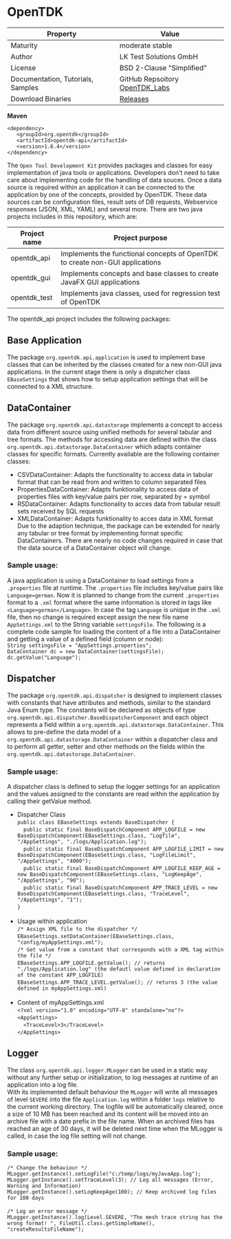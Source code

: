 # OpenTDK

| Property | Value |
|----------|-----------------|
| Maturity | moderate stable |
| Author | LK Test Solutions GmbH |
| License |	BSD 2-Clause "Simplified" |
| Documentation, Tutorials, Samples | GitHub Repsoitory [OpenTDK_Labs](https://github.com/LK-Test-Solutions/OpenTDK_Labs) |
| Download Binaries	| [Releases](https://github.com/LK-Test-Solutions/OpenTDK/releases) |

<b>Maven</b> 
```
<dependency>
   <groupId>org.opentdk</groupId>
   <artifactId>opentdk-api</artifactId>
   <version>1.6.4</version>
</dependency> 
```


The `Open Tool Development Kit` provides packages and classes for easy implementation of java tools or applications. Developers don't need to take care about implementing code for the handling of data souces. Once a data source is required within an application it can be connected to the application by one of the concepts, provided by OpenTDK. These data sources can be configuration files, result sets of DB requests, Webservice responses (JSON, XML, YAML) and several more.
There are two java projects includes in this repository, which are:

| Project name | Project purpose |
|--------------|-----------------|
| opentdk_api | Implements the functional concepts of OpenTDK to create non-GUI applications |
| opentdk_gui | Implements concepts and base classes to create JavaFX GUI applications |
| opentdk_test | Implements java classes, used for regression test of OpenTDK |

The opentdk_api project includes the following packages:

## Base Application
The package `org.opentdk.api.application` is used to implement base classes that can be inherited by the classes created for a new non-GUI java applications. In the current stage there is only a dispatcher class `EBaseSettings` that shows how to setup application settings that will be connected to a XML structure.

## DataContainer
The package `org.opentdk.api.datastorage` implements a concept to access data from different source using unified methods for several tabular and tree formats. The methods for accessing data are defined within the class `org.opentdk.api.datastorage.DataContainer` which adapts container classes for specific formats. Currently available are the following container classes:<br>
* CSVDataContainer: Adapts the functionality to access data in tabular format that can be read from and written to column separated files
* PropertiesDataContainer: Adapts funktionality to access data of properties files with key/value pairs per row, separated by = symbol
* RSDataContainer: Adapts functionality to acces data from tabular result sets received by SQL requests
* XMLDataContainer: Adapts funktionality to acces data in XML format<br>
Due to the adaption technique, the package can be extended for nearly any tabular or tree format by implementing format specific DataContainers. There are nearly no code changes required in case that the data source of a DataContainer object will change.<br> 

### Sample usage:
A java application is using a DataContainer to load settings from a `.properties` file at runtime. The `.properties` file includes key/value pairs like `Language=german`. Now it is planned to change from the current `.properties` format to a `.xml` format where the same information is stored in tags like `<Language>german</Language>`. In case the tag `Language` is unique in the `.xml` file, then no change is required except assign the new file name `AppSettings.xml` to the String variable `settingsFile`. The following is a complete code sample for loading the content of a file into a DataContainer and getting a value of a defined field (column or node):<br>
`String settingsFile = "AppSettings.properties";`<br>
`DataContainer dc = new DataContainer(settingsFile);`<br>
`dc.getValue("Language");`<br>

## Dispatcher
The package `org.opentdk.api.dispatcher` is designed to implement classes with constants that have attributes and methods, similar to the standard Java Enum type. The constants will be declared as objects of type `org.opentdk.api.dispatcher.BaseDispatcherComponent` and each object represents a field within a `org.opentdk.api.datastorage.DataContainer`. This allows to pre-define the data model of a `org.opentdk.api.datastorage.DataContainer` within a dispatcher class and to perform all getter, setter and other methods on the fields within the `org.opentdk.api.datastorage.DataContainer`.<br>
### Sample usage:
A dispatcher class is defined to setup the logger settings for an application and the values assigned to the constants are read within the application by calling their getValue method. <br>
- Dispatcher Class<br>
`public class EBaseSettings extends BaseDispatcher {`<br>
&emsp;`public static final BaseDispatchComponent APP_LOGFILE = new BaseDispatchComponent(EBaseSettings.class, "Logfile", "/AppSettings", "./logs/Application.log");`<br>
&emsp;`public static final BaseDispatchComponent APP_LOGFILE_LIMIT = new BaseDispatchComponent(EBaseSettings.class, "LogFileLimit", "/AppSettings", "4000");`<br>
&emsp;`public static final BaseDispatchComponent APP_LOGFILE_KEEP_AGE = new BaseDispatchComponent(EBaseSettings.class, "LogKeepAge", "/AppSettings", "90");`<br>
&emsp;`public static final BaseDispatchComponent APP_TRACE_LEVEL = new BaseDispatchComponent(EBaseSettings.class, "TraceLevel", "/AppSettings", "1");`<br>
`}`<br><br>
- Usage within application<br>
`/* Assign XML file to the dispatcher */`<br>
`EBaseSettings.setDataContainer(EBaseSettings.class, "config/myAppSettings.xml");`<br>
`/* Get value from a constant that corresponds with a XML tag within the file */`<br>
`EBaseSettings.APP_LOGFILE.getValue(); // returns "./logs/Application.log" (the defautl value defined in declaration of the constant APP_LOGFILE)`<br>
`EBaseSettings.APP_TRACE_LEVEL.getValue(); // returns 3 (the value defined in myAppSettings.xml)`<br><br>
- Content of myAppSettings.xml<br>
`<?xml version="1.0" encoding="UTF-8" standalone="no"?>`<br>
`<AppSettings>`<br>
&emsp;`<TraceLevel>3</TraceLevel>`<br>
`</AppSettings>`<br>

## Logger
The class `org.opentdk.api.logger.MLogger` can be used in a static way without any further setup or initialization, to log messages at runtime of an application into a log file. <br>
With its implemented default behaviour the `MLogger` will write all messages of level `SEVERE` into the file `Application.log` within a folder `logs` relative to the current working directory. The logfile will be automatically cleared, once a size of 10 MB has been reached and its content will be moved into an archive file with a date prefix in the file name. When an archived files has reached an age of 30 days, it will be deleted next time when the MLogger is called, in case the log file setting will not change.<br>
### Sample usage:
`/* Change the behaviour */`<br>
`MLogger.getInstance().setLogFile("c:/temp/logs/myJavaApp.log");`<br>
`MLogger.getInstance().setTraceLevel(3); // Log all messages (Error, Warning and Information)`<br>
`MLogger.getInstance().setLogKeepAge(100); // Keep archived log files for 100 days`<br><br>
`/* Log an error message */`<br>
`MLogger.getInstance().log(Level.SEVERE, "The mesh trace string has the wrong format! ", FileUtil.class.getSimpleName(), "createResultsFileName");`<br><br>
